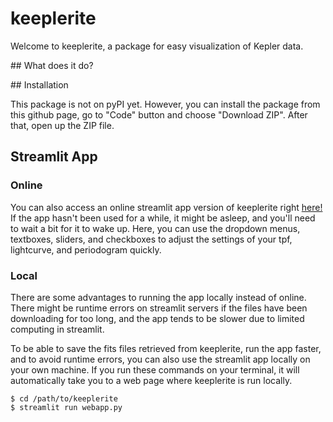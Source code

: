 # keeplerite

Welcome to keeplerite, a package for easy visualization of Kepler data. 

## What does it do? 



## Installation 

This package is not on pyPI yet. However, you can install the package from this github page, go to "Code" button and choose "Download ZIP". After that, open up the ZIP file.


## Streamlit App 

### Online 

You can also access an online streamlit app version of keeplerite right [here!](https://keeplerite.streamlit.app/) If the app hasn't been used for a while, it might be asleep, and you'll need to wait a bit for it to wake up. Here, you can use the dropdown menus, textboxes, sliders, and checkboxes to adjust the settings of your tpf, lightcurve, and periodogram quickly.  

### Local 

There are some advantages to running the app locally instead of online. There might be runtime errors on streamlit servers if the files have been downloading for too long, and the app tends to be slower due to limited computing in streamlit. 

To be able to save the fits files retrieved from keeplerite, run the app faster, and to avoid runtime errors, you can also use the streamlit app locally on your own machine. If you run these commands on your terminal, it will automatically take you to a web page where keeplerite is run locally. 

    $ cd /path/to/keeplerite
    $ streamlit run webapp.py 




